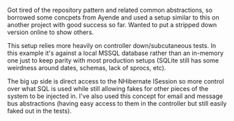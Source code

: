 Got tired of the repository pattern and related common abstractions, so borrowed some concpets from Ayende and used a setup similar to this on another project with good success so far. Wanted to put a stripped down version online to show others.

This setup relies more heavily on controller down/subcutaneous tests. In this example it's against a local MSSQL database rather than an in-memory one just to keep parity with most production setups (SQLite still has some weirdness around dates, schemas, lack of sprocs, etc).

The big up side is direct access to the NHibernate ISession so more control over what SQL is used while still allowing fakes for other pieces of the system to be injected in. I've also used this concept for email and message bus abstractions (having easy access to them in the controller but still easily faked out in the tests).
